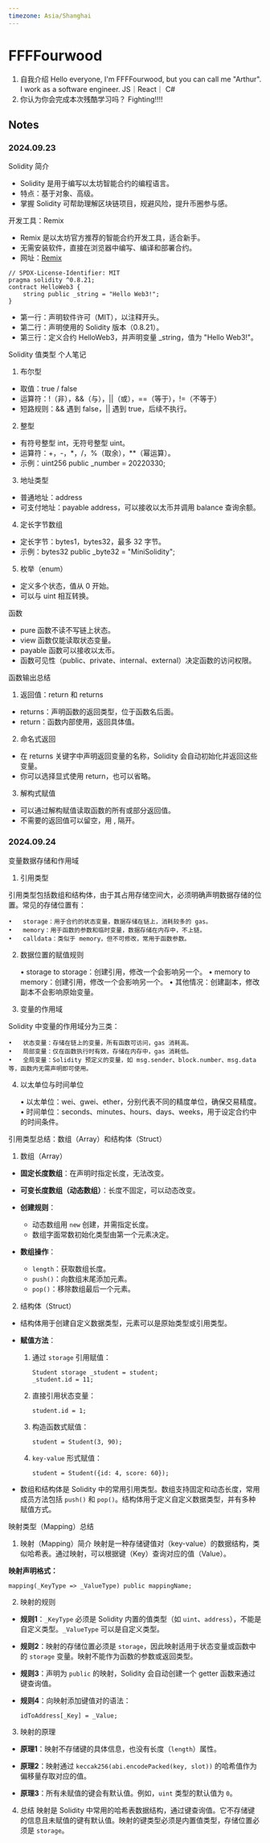 ```yaml
---
timezone: Asia/Shanghai
---
```


# FFFFourwood 

1. 自我介绍
Hello everyone, I'm FFFFourwood, but you can call me "Arthur". I work as a software engineer.  JS｜React｜ C#
2. 你认为你会完成本次残酷学习吗？
Fighting!!!!
   
## Notes

<!-- Content_START -->
### 2024.09.23
Solidity 简介
* Solidity 是用于编写以太坊智能合约的编程语言。
* 特点：基于对象、高级。
* 掌握 Solidity 可帮助理解区块链项目，规避风险，提升币圈参与感。

开发工具：Remix
* Remix 是以太坊官方推荐的智能合约开发工具，适合新手。
* 无需安装软件，直接在浏览器中编写、编译和部署合约。
* 网址：[Remix](https://remix.ethereum.org/)
```
// SPDX-License-Identifier: MIT
pragma solidity ^0.8.21;
contract HelloWeb3 {
    string public _string = "Hello Web3!";
}
```
* 第一行：声明软件许可（MIT），以注释开头。
* 第二行：声明使用的 Solidity 版本（0.8.21）。
* 第三行：定义合约 HelloWeb3，并声明变量 _string，值为 "Hello Web3!"。

Solidity 值类型 个人笔记
1. 布尔型
* 取值：true / false
* 运算符：!（非），&&（与），||（或），==（等于），!=（不等于）
* 短路规则：&& 遇到 false，|| 遇到 true，后续不执行。
  
2. 整型
* 有符号整型 int，无符号整型 uint。
* 运算符：+，-，*，/，%（取余），**（幂运算）。
* 示例：uint256 public _number = 20220330;

3. 地址类型
* 普通地址：address
* 可支付地址：payable address，可以接收以太币并调用 balance 查询余额。

4. 定长字节数组
* 定长字节：bytes1，bytes32，最多 32 字节。
* 示例：bytes32 public _byte32 = "MiniSolidity";

5. 枚举（enum）
* 定义多个状态，值从 0 开始。
* 可以与 uint 相互转换。

函数
* pure 函数不读不写链上状态。
* view 函数仅能读取状态变量。
* payable 函数可以接收以太币。
* 函数可见性（public、private、internal、external）决定函数的访问权限。

函数输出总结
1. 返回值：return 和 returns
* returns：声明函数的返回类型，位于函数名后面。
* return：函数内部使用，返回具体值。

2. 命名式返回
* 在 returns 关键字中声明返回变量的名称，Solidity 会自动初始化并返回这些变量。
* 你可以选择显式使用 return，也可以省略。

3. 解构式赋值
* 可以通过解构赋值读取函数的所有或部分返回值。
* 不需要的返回值可以留空，用 , 隔开。
<!-- Content_END -->

<!-- Content_START -->
### 2024.09.24

变量数据存储和作用域


1. 引用类型

引用类型包括数组和结构体，由于其占用存储空间大，必须明确声明数据存储的位置。常见的存储位置有：

	•	storage：用于合约的状态变量，数据存储在链上，消耗较多的 gas。
	•	memory：用于函数的参数和临时变量，数据存储在内存中，不上链。
	•	calldata：类似于 memory，但不可修改，常用于函数参数。

2. 数据位置的赋值规则

	•	storage to storage：创建引用，修改一个会影响另一个。
	•	memory to memory：创建引用，修改一个会影响另一个。
	•	其他情况：创建副本，修改副本不会影响原始变量。

3. 变量的作用域

Solidity 中变量的作用域分为三类：

	•	状态变量：存储在链上的变量，所有函数可访问，gas 消耗高。
	•	局部变量：仅在函数执行时有效，存储在内存中，gas 消耗低。
	•	全局变量：Solidity 预定义的变量，如 msg.sender、block.number、msg.data 等，函数内无需声明即可使用。

4. 以太单位与时间单位

	•	以太单位：wei、gwei、ether，分别代表不同的精度单位，确保交易精度。
	•	时间单位：seconds、minutes、hours、days、weeks，用于设定合约中的时间条件。


引用类型总结：数组（Array）和结构体（Struct）

1. 数组（Array）
- **固定长度数组**：在声明时指定长度，无法改变。  
- **可变长度数组（动态数组）**：长度不固定，可以动态改变。
- **创建规则**：
  - 动态数组用 `new` 创建，并需指定长度。
  - 数组字面常数初始化类型由第一个元素决定。

- **数组操作**：
  - `length`：获取数组长度。
  - `push()`：向数组末尾添加元素。
  - `pop()`：移除数组最后一个元素。

2. 结构体（Struct）
- 结构体用于创建自定义数据类型，元素可以是原始类型或引用类型。

- **赋值方法**：
  1. 通过 `storage` 引用赋值：
     ```solidity
     Student storage _student = student;
     _student.id = 11;
     ```
  2. 直接引用状态变量：
     ```solidity
     student.id = 1;
     ```
  3. 构造函数式赋值：
     ```solidity
     student = Student(3, 90);
     ```
  4. `key-value` 形式赋值：
     ```solidity
     student = Student({id: 4, score: 60});
     ```

- 数组和结构体是 Solidity 中的常用引用类型。数组支持固定和动态长度，常用成员方法包括 `push()` 和 `pop()`。结构体用于定义自定义数据类型，并有多种赋值方式。

映射类型（Mapping）总结

1. 映射（Mapping）简介
映射是一种存储键值对（key-value）的数据结构，类似哈希表。通过映射，可以根据键（Key）查询对应的值（Value）。

**映射声明格式：**
```solidity
mapping(_KeyType => _ValueType) public mappingName;
```


2. 映射的规则

- **规则1**：`_KeyType` 必须是 Solidity 内置的值类型（如 `uint`、`address`），不能是自定义类型。`_ValueType` 可以是自定义类型。

- **规则2**：映射的存储位置必须是 `storage`，因此映射适用于状态变量或函数中的 `storage` 变量。映射不能作为函数的参数或返回类型。

- **规则3**：声明为 `public` 的映射，Solidity 会自动创建一个 getter 函数来通过键查询值。

- **规则4**：向映射添加键值对的语法：
  ```solidity
  idToAddress[_Key] = _Value;
  ```

3. 映射的原理
- **原理1**：映射不存储键的具体信息，也没有长度（`length`）属性。
  
- **原理2**：映射通过 `keccak256(abi.encodePacked(key, slot))` 的哈希值作为偏移量存取对应的值。
  
- **原理3**：所有未赋值的键会有默认值。例如，`uint` 类型的默认值为 `0`。


4. 总结
映射是 Solidity 中常用的哈希表数据结构，通过键查询值。它不存储键的信息且未赋值的键有默认值。映射的键类型必须是内置值类型，存储位置必须是 `storage`。

<!-- Content_END -->
